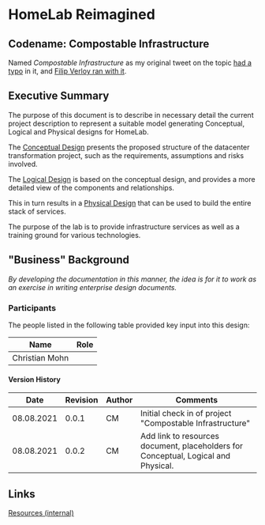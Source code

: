 # HomeLab Reimagined

## Codename: Compostable Infrastructure
Named *Compostable Infrastructure* as my original tweet on the topic [had a typo](https://twitter.com/h0bbel/status/1413047607090352129) in it, and [Filip Verloy ran with it](https://twitter.com/filipv/status/1413048628684414978).

## Executive Summary

The purpose of this document is to describe in necessary detail the current project description to represent a suitable model generating Conceptual, Logical and Physical designs for HomeLab.

The [Conceptual Design](Conceptual.md) presents the proposed structure of the datacenter transformation project, such as the requirements, assumptions and risks involved.

The [Logical Design](Logical.md) is based on the conceptual design, and provides a more detailed view of the components and relationships.

This in turn results in a [Physical Design](Physical.md) that can be used to build the entire stack of services.

The purpose of the lab is to provide infrastructure services as well as a training ground for various technologies.

## "Business" Background

*By developing the documentation in this manner, the idea is for it to work as an exercise in writing enterprise design documents.*

### Participants

The people listed in the following table provided key input into this design:

|Name|Role|
|---|---|
|Christian Mohn||Owner|

#### Version History

|Date|Revision|Author|Comments|
|---|---|---|---|
|08.08.2021|0.0.1|CM|Initial check in of project "Compostable Infrastructure"
|08.08.2021|0.0.2|CM|Add link to resources document, placeholders for Conceptual, Logical and Physical.

## Links

[Resources (internal)](Resources.md)